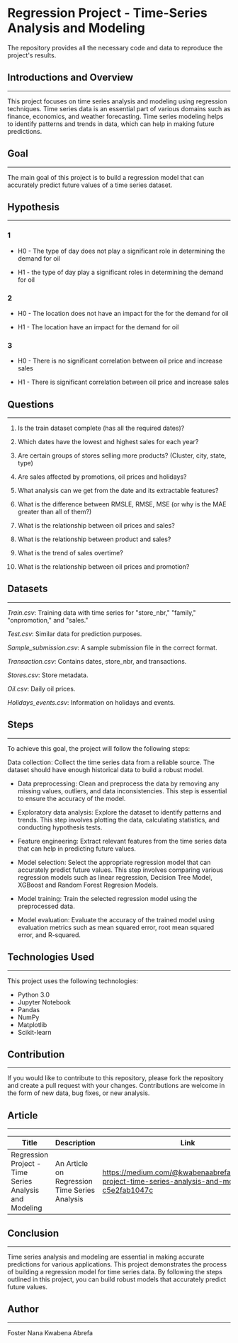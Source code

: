 # Regression Project - Time-Series Analysis and Modeling
The repository provides all the necessary code and data to reproduce the project's results.


## Introductions and Overview
----
This project focuses on time series analysis and modeling using regression techniques. Time series data is an essential part of various domains such as finance, economics, and weather forecasting. Time series modeling helps to identify patterns and trends in data, which can help in making future predictions.

## Goal
----
The main goal of this project is to build a regression model that can accurately predict future values of a time series dataset. 


## Hypothesis
----
### 1
- H0 - The type of day does not play a significant role in determining the demand for oil

- H1 - the type of day play a significant roles in determining the demand for oil

### 2
- H0 - The location does not have an impact for the for the demand for oil

- H1 - The location have an impact for the demand for oil

### 3
- H0 - There is no significant correlation between oil price and increase sales

- H1 - There is significant correlation between oil price and increase sales



## Questions
----
1. Is the train dataset complete (has all the required dates)?

2. Which dates have the lowest and highest sales for each year?

4. Are certain groups of stores selling more products? (Cluster, city, state, type)

5. Are sales affected by promotions, oil prices and holidays?

7. What analysis can we get from the date and its extractable features?

8. What is the difference between RMSLE, RMSE, MSE (or why is the MAE greater than all of them?)

9.  What is the relationship between oil prices and sales?

10. What is the relationship between product and sales?

11. What is the trend of sales overtime?

12. What is the relationship between oil prices and promotion?


## Datasets
----
*Train.csv*: Training data with time series for "store_nbr," "family," "onpromotion," and "sales."

*Test.csv*: Similar data for prediction purposes.

*Sample_submission.csv*: A sample submission file in the correct format.

*Transaction.csv*: Contains dates, store_nbr, and transactions.

*Stores.csv*: Store metadata.

*Oil.csv*: Daily oil prices.

*Holidays_events.csv*: Information on holidays and events.

## Steps
----
To achieve this goal, the project will follow the following steps:

Data collection: Collect the time series data from a reliable source. The dataset should have enough historical data to build a robust model.

- Data preprocessing: Clean and preprocess the data by removing any missing values, outliers, and data inconsistencies. This step is essential to ensure the accuracy of the model.

- Exploratory data analysis: Explore the dataset to identify patterns and trends. This step involves plotting the data, calculating statistics, and conducting hypothesis tests.

- Feature engineering: Extract relevant features from the time series data that can help in predicting future values.

- Model selection: Select the appropriate regression model that can accurately predict future values. This step involves comparing various regression models such as linear regression, Decision Tree Model, XGBoost and Random Forest Regresion Models.

- Model training: Train the selected regression model using the preprocessed data.

- Model evaluation: Evaluate the accuracy of the trained model using evaluation metrics such as mean squared error, root mean squared error, and R-squared.


## Technologies Used
----
This project uses the following technologies:

- Python 3.0
- Jupyter Notebook
- Pandas
- NumPy
- Matplotlib
- Scikit-learn


## Contribution
----
If you would like to contribute to this repository, please fork the repository and create a pull request with your changes. Contributions are welcome in the form of new data, bug fixes, or new analysis.


## Article
----
Title         | Description  | Link        |
------------- | -------------|-------------|
Regression Project - Time Series Analysis and Modeling | An Article on Regression Time Series Analysis  |https://medium.com/@kwabenaabrefa/regression-project-time-series-analysis-and-modeling-c5e2fab1047c |
 

## Conclusion
----
Time series analysis and modeling are essential in making accurate predictions for various applications. This project demonstrates the process of building a regression model for time series data. By following the steps outlined in this project, you can build robust models that accurately predict future values.

## Author
----
Foster Nana Kwabena Abrefa

